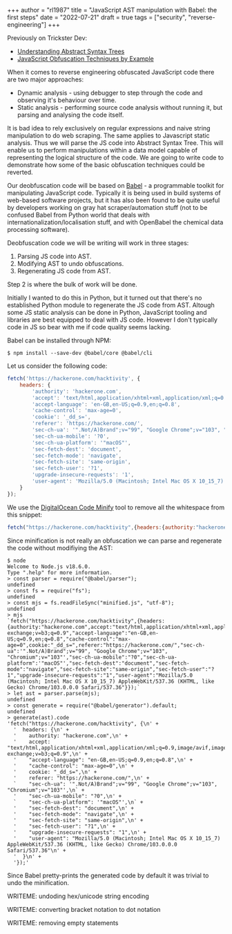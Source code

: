 +++
author = "rl1987"
title = "JavaScript AST manipulation with Babel: the first steps"
date = "2022-07-21"
draft = true
tags = ["security", "reverse-engineering"]
+++

Previously on Trickster Dev:

* [Understanding Abstract Syntax Trees](/post/understanding-abstract-syntax-trees/)
* [JavaScript Obfuscation Techniques by Example](/post/javascript-obfuscation-techniques-by-example/)

When it comes to reverse engineering obfuscated JavaScript code there are two major approaches:

* Dynamic analysis - using debugger to step through the code and observing it's behaviour over time.
* Static analysis - performing source code analysis without running it, but parsing and analysing the code itself.

It is bad idea to rely exclusively on regular expressions and naive string manipulation to do web scraping.
The same applies to Javascript static analysis. Thus we will parse the JS code into Abstract Syntax Tree. This
will enable us to perform manipulations within a data model capable of representing the logical structure of the code.
We are going to write code to demonstrate how some of the basic obfuscation techniques could be reverted.

Our deobfuscation code will be based on [Babel](https://babeljs.io/) - a programmable toolkit for manipulating
JavaScript code. Typically it is being used in build systems of web-based software projects, but it has also 
been found to be quite useful by developers working on gray hat scraper/automation stuff
(not to be confused Babel from Python world that deals with internationalization/localisation stuff, and with 
OpenBabel the chemical data processing software).

Deobfuscation code we will be writing will work in three stages:

1. Parsing JS code into AST.
2. Modifying AST to undo obfuscations.
3. Regenerating JS code from AST.

Step 2 is where the bulk of work will be done.

Initially I wanted to do this in Python, but it turned out that there's no established Python module to regenerate
the JS code from AST. Altough some JS static analysis can be done in Python, JavaScript tooling and libraries are best
equipped to deal with JS code. However I don't typically code in JS so bear with me if code quality seems lacking.

Babel can be installed through NPM:

```
$ npm install --save-dev @babel/core @babel/cli
```

Let us consider the following code:

```javascript
fetch('https://hackerone.com/hacktivity', {
    headers: {
        'authority': 'hackerone.com',
        'accept': 'text/html,application/xhtml+xml,application/xml;q=0.9,image/avif,image/webp,image/apng,*/*;q=0.8,application/signed-exchange;v=b3;q=0.9',
        'accept-language': 'en-GB,en-US;q=0.9,en;q=0.8',
        'cache-control': 'max-age=0',
        'cookie': '_dd_s=',
        'referer': 'https://hackerone.com/',
        'sec-ch-ua': '".Not/A)Brand";v="99", "Google Chrome";v="103", "Chromium";v="103"',
        'sec-ch-ua-mobile': '?0',
        'sec-ch-ua-platform': '"macOS"',
        'sec-fetch-dest': 'document',
        'sec-fetch-mode': 'navigate',
        'sec-fetch-site': 'same-origin',
        'sec-fetch-user': '?1',
        'upgrade-insecure-requests': '1',
        'user-agent': 'Mozilla/5.0 (Macintosh; Intel Mac OS X 10_15_7) AppleWebKit/537.36 (KHTML, like Gecko) Chrome/103.0.0.0 Safari/537.36'
    }
});
```

We use the [DigitalOcean Code Minify](https://www.digitalocean.com/community/tools/minify) tool to remove
all the whitespace from this snippet:

```javascript
fetch("https://hackerone.com/hacktivity",{headers:{authority:"hackerone.com",accept:"text/html,application/xhtml+xml,application/xml;q=0.9,image/avif,image/webp,image/apng,*/*;q=0.8,application/signed-exchange;v=b3;q=0.9","accept-language":"en-GB,en-US;q=0.9,en;q=0.8","cache-control":"max-age=0",cookie:"_dd_s=",referer:"https://hackerone.com/","sec-ch-ua":'".Not/A)Brand";v="99", "Google Chrome";v="103", "Chromium";v="103"',"sec-ch-ua-mobile":"?0","sec-ch-ua-platform":'"macOS"',"sec-fetch-dest":"document","sec-fetch-mode":"navigate","sec-fetch-site":"same-origin","sec-fetch-user":"?1","upgrade-insecure-requests":"1","user-agent":"Mozilla/5.0 (Macintosh; Intel Mac OS X 10_15_7) AppleWebKit/537.36 (KHTML, like Gecko) Chrome/103.0.0.0 Safari/537.36"}});
```

Since minification is not really an obfuscation we can parse and regenerate the code without modifiying
the AST:

```
$ node
Welcome to Node.js v18.6.0.
Type ".help" for more information.
> const parser = require("@babel/parser");
undefined
> const fs = require("fs");
undefined
> const mjs = fs.readFileSync("minified.js", "utf-8");
undefined
> mjs
`fetch("https://hackerone.com/hacktivity",{headers:{authority:"hackerone.com",accept:"text/html,application/xhtml+xml,application/xml;q=0.9,image/avif,image/webp,image/apng,*/*;q=0.8,application/signed-exchange;v=b3;q=0.9","accept-language":"en-GB,en-US;q=0.9,en;q=0.8","cache-control":"max-age=0",cookie:"_dd_s=",referer:"https://hackerone.com/","sec-ch-ua":'".Not/A)Brand";v="99", "Google Chrome";v="103", "Chromium";v="103"',"sec-ch-ua-mobile":"?0","sec-ch-ua-platform":'"macOS"',"sec-fetch-dest":"document","sec-fetch-mode":"navigate","sec-fetch-site":"same-origin","sec-fetch-user":"?1","upgrade-insecure-requests":"1","user-agent":"Mozilla/5.0 (Macintosh; Intel Mac OS X 10_15_7) AppleWebKit/537.36 (KHTML, like Gecko) Chrome/103.0.0.0 Safari/537.36"}});`
> let ast = parser.parse(mjs);
undefined
> const generate = require("@babel/generator").default;
undefined
> generate(ast).code
'fetch("https://hackerone.com/hacktivity", {\n' +
  '  headers: {\n' +
  '    authority: "hackerone.com",\n' +
  '    accept: "text/html,application/xhtml+xml,application/xml;q=0.9,image/avif,image/webp,image/apng,*/*;q=0.8,application/signed-exchange;v=b3;q=0.9",\n' +
  '    "accept-language": "en-GB,en-US;q=0.9,en;q=0.8",\n' +
  '    "cache-control": "max-age=0",\n' +
  '    cookie: "_dd_s=",\n' +
  '    referer: "https://hackerone.com/",\n' +
  `    "sec-ch-ua": '".Not/A)Brand";v="99", "Google Chrome";v="103", "Chromium";v="103"',\n` +
  '    "sec-ch-ua-mobile": "?0",\n' +
  `    "sec-ch-ua-platform": '"macOS"',\n` +
  '    "sec-fetch-dest": "document",\n' +
  '    "sec-fetch-mode": "navigate",\n' +
  '    "sec-fetch-site": "same-origin",\n' +
  '    "sec-fetch-user": "?1",\n' +
  '    "upgrade-insecure-requests": "1",\n' +
  '    "user-agent": "Mozilla/5.0 (Macintosh; Intel Mac OS X 10_15_7) AppleWebKit/537.36 (KHTML, like Gecko) Chrome/103.0.0.0 Safari/537.36"\n' +
  '  }\n' +
  '});'
```

Since Babel pretty-prints the generated code by default it was trivial to undo the minification.

WRITEME: undoding hex/unicode string encoding

WRITEME: converting bracket notation to dot notation

WRITEME: removing empty statements
